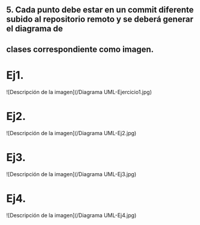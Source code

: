 ## 5. Cada punto debe estar en un commit diferente subido al repositorio remoto y se deberá generar el diagrama de
## clases correspondiente como imagen.

# Ej1.
![Descripción de la imagen](/Diagrama UML-Ejercicio1.jpg)
# Ej2.
![Descripción de la imagen](/Diagrama UML-Ej2.jpg)

# Ej3.
![Descripción de la imagen](/Diagrama UML-Ej3.jpg)

# Ej4.
![Descripción de la imagen](/Diagrama UML-Ej4.jpg)

